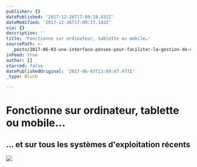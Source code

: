 ```yaml
---
publisher: {}
datePublished: '2017-12-26T17:09:18.431Z'
dateModified: '2017-12-26T17:09:17.143Z'
via: {}
description: ''
title: 'Fonctionne sur ordinateur, tablette ou mobile…'
sourcePath: >-
  _posts/2017-06-03-une-interface-pensee-pour-faciliter-la-gestion-de-votre-espa.md
inFeed: true
author: []
starred: false
datePublishedOriginal: '2017-06-03T13:09:47.477Z'
_type: Blurb

---
```

# Fonctionne sur ordinateur, tablette ou mobile...

## ... et sur tous les systèmes d'exploitation récents
![](https://the-grid-user-content.s3-us-west-2.amazonaws.com/218a4901-b4bf-4fbe-aa57-600d60740375.png)